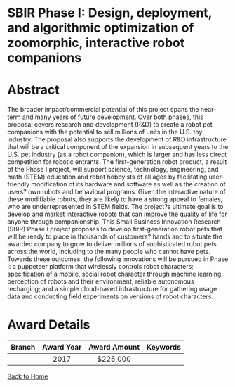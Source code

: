 
SBIR Phase I: Design, deployment, and algorithmic optimization of zoomorphic, interactive robot companions
==========================================================================================================

# Abstract


The broader impact/commercial potential of this project spans the near-term and many years of future development. Over both phases, this proposal covers research and development (R&D) to create a robot pet companions with the potential to sell millions of units in the U.S. toy industry. The proposal also supports the development of R&D infrastructure that will be a critical component of the expansion in subsequent years to the U.S. pet industry (as a robot companion), which is larger and has less direct competition for robotic entrants. The first-generation robot product, a result of the Phase I project, will support science, technology, engineering, and math (STEM) education and robot hobbyists of all ages by facilitating user-friendly modification of its hardware and software as well as the creation of users? own robots and behavioral programs. Given the interactive nature of these modifiable robots, they are likely to have a strong appeal to females, who are underrepresented in STEM fields. The project?s ultimate goal is to develop and market interactive robots that can improve the quality of life for anyone through companionship. This Small Business Innovation Research (SBIR) Phase I project proposes to develop first-generation robot pets that will be ready to place in thousands of customers? hands and to situate the awarded company to grow to deliver millions of sophisticated robot pets across the world, including to the many people who cannot have pets. Towards these outcomes, the following innovations will be pursued in Phase I: a puppeteer platform that wirelessly controls robot characters; specification of a mobile, social robot character through machine learning; perception of robots and their environment; reliable autonomous recharging; and a simple cloud-based infrastructure for gathering usage data and conducting field experiments on versions of robot characters.  

# Award Details

|Branch|Award Year|Award Amount|Keywords|
| :---: | :---: | :---: | :---: |
||2017|$225,000||
  
  


[Back to Home](https://github.com/chrischow/dod_sbir_awards#279)